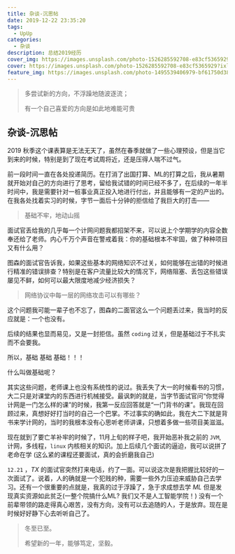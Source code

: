 ```yaml
---
title: 杂谈-沉思帖
date: 2019-12-22 23:35:20
tags: 
  - UpUp
categories: 
  - 杂谈
description: 总结2019经历
cover_img: https://images.unsplash.com/photo-1526285592708-e83cf5365929?ixlib=rb-1.2.1&ixid=eyJhcHBfaWQiOjEyMDd9&auto=format&fit=crop&w=1050&q=80
cover: https://images.unsplash.com/photo-1526285592708-e83cf5365929?ixlib=rb-1.2.1&ixid=eyJhcHBfaWQiOjEyMDd9&auto=format&fit=crop&w=1050&q=80
feature_img: https://images.unsplash.com/photo-1495539406979-bf61750d38ad?ixlib=rb-1.2.1&ixid=eyJhcHBfaWQiOjEyMDd9&auto=format&fit=crop&w=1050&q=80
---
```


> 多尝试新的方向，不浮躁地随波逐流；
>
> 有一个自己喜爱的方向是如此地难能可贵

## 杂谈-沉思帖

2019 秋季这个课表算是无法无天了，虽然在春季就做了一些心理预设，但是当它到来的时候，特别是到了现在考试周将近，还是压得人喘不过气。

前一段时间一直在各处投递简历。在打消了出国打算、ML的打算之后，我从暑期就开始对自己的方向进行了思考，留给我试错的时间已经不多了，在后续的一年半时间中，我是需要针对一桩事业真正投入地进行付出，并且能够有一定的产出的。在我各处找着实习的时候，字节一面后十分钟的拒信给了我巨大的打击——

> 基础不牢，地动山摇

面试官丢给我的几乎每一个计网问题我都招架不来，可以说上个学期学的内容全数奉还给了老师。内心千万个声音在警戒着我：你的基础根本不牢固，做了种种项目又有什么用？

图森的面试官告诉我，如果这些基本的网络知识不过关，如何能够在出错的时候进行精准的错误排查？特别是在客户流量比较大的情况下，网络阻塞、丢包这些错误屡见不鲜，如何可以最大限度地减少经济损失？

> 网络协议中每一层的网络攻击可以有哪些？

这个问题我可能一辈子也不忘了，图森的二面官这么一个问题丢过来，我当时的反应就是：一个也没有。

后续的结果也显而易见，又是一封拒信。虽然 `coding` 过关，但是基础过于不扎实而不会要我。

所以，基础 基础 基础！！！

什么叫做基础呢？

其实这些问题，老师课上也没有系统性的说过。我丢失了大一的时候看书的习惯，大二只是对课堂内的东西进行机械接受。最讽刺的就是，当字节面试官问“你觉得计网是一门怎么样的课”的时候，我第一反应回答就是“一门背书的课”。我现在回顾过来，真想好好打当时的自己一个巴掌。不过事实的确如此，我在大二下就是背书来学计网的，当时的我根本没有心思听老师讲课，只想着多做一些项目美滋滋。

现在就到了要亡羊补牢的时候了，11月上旬的样子吧，我开始恶补我之前的 `JVM`, 计网，多线程，`linux` 内核相关的知识。加上后续几个面试的逼迫，我可以说拼了老命在学 (这么紧的课程还要面试，真的会折磨我自己)

`12.21` ，*TX* 的面试官突然打来电话，约了一面。可以说这次是我把握比较好的一次面试了。说着，人的确就是一个犯贱的种，需要一些外力压迫来威胁自己去学习。还有一个很重要的点就是，我真的过于浮躁了，急于求成想去学 *ML* 但是发现真实资源如此贫乏(一整个院搞什么ML? 我们又不是人工智能学院！) 没有一个前辈带领的路走得真心艰苦，没有方向，没有可以去追随的人，于是放弃。现在是时候好好静下心去听听自己了。

> 冬至已至。
>
> 希望新的一年，能够笃定，坚毅。